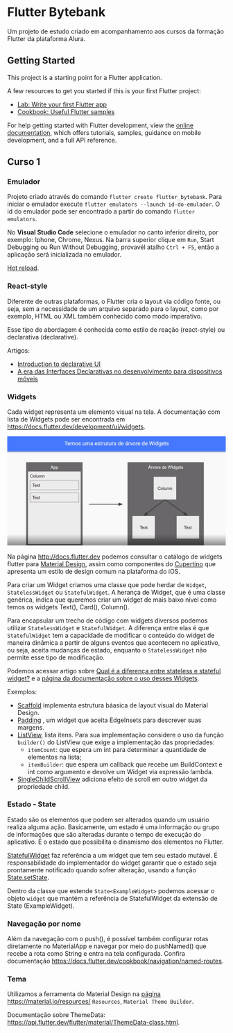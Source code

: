 # Flutter Bytebank

Um projeto de estudo criado em acompanhamento aos cursos da formação Flutter da plataforma Alura.

## Getting Started

This project is a starting point for a Flutter application.

A few resources to get you started if this is your first Flutter project:

- [Lab: Write your first Flutter app](https://docs.flutter.dev/get-started/codelab)
- [Cookbook: Useful Flutter samples](https://docs.flutter.dev/cookbook)

For help getting started with Flutter development, view the
[online documentation](https://docs.flutter.dev/), which offers tutorials,
samples, guidance on mobile development, and a full API reference.

## Curso 1
### Emulador

Projeto criado através do comando `flutter create flutter_bytebank`.
Para iniciar o emulador execute `flutter emulators --launch id-do-emulador`. 
O id do emulador pode ser encontrado a partir do comando `flutter emulators`.

No <b>Visual Studio Code</b> selecione o emulador no canto inferior direito, por exemplo: Iphone, Chrome, Nexus. Na barra superior clique em `Run`, Start Debugging ou Run Without Debugging, provavél atalho `Ctrl + F5`, então a aplicação será inicializada no emulador.

[Hot reload](https://docs.flutter.dev/development/tools/hot-reload).

### React-style
Diferente de outras plataformas, o Flutter cria o layout via código fonte, ou seja, sem a necessidade de um arquivo separado para o layout, como por exemplo, HTML ou XML também conhecido como modo imperativo.

Esse tipo de abordagem é conhecida como estilo de reação (react-style) ou declarativa (declarative). 

Artigos:
 - [Introduction to declarative UI](https://docs.flutter.dev/get-started/flutter-for/declarative)
 - [A era das Interfaces Declarativas no desenvolvimento para dispositivos móveis](https://medium.com/kobe-tech/a-era-das-uis-declarativas-uma-vis%C3%A3o-geral-e-comparativo-de-cada-uma-das-novas-ferramentas-de-d3b4275fb11e)

### Widgets
Cada widget representa um elemento visual na tela.
A documentação com lista de Widgets pode ser encontrada em https://docs.flutter.dev/development/ui/widgets.

![Estrutura de árvore](images/estrutura-widgets.png)

Na página http://docs.flutter.dev podemos consultar o catálogo de widgets flutter para [Material Design](https://docs.flutter.dev/development/ui/widgets/material), assim como componentes do [Cupertino](https://docs.flutter.dev/development/ui/widgets/cupertino) que apresenta um estilo de design comum na plataforma do iOS.

Para criar um Widget criamos uma classe que pode herdar de `Widget`, `StatelessWidget` ou `StatefulWidget`. A herança de Widget, que é uma classe genérica, indica que queremos criar um widget de mais baixo nível como temos os widgets Text(), Card(), Column().

Para encapsular um trecho de código com widgets diversos podemos utilizar `StatelessWidget` e `StatefulWidget`. A diferença entre elas é que `StatefulWidget` tem a capacidade de modificar o conteúdo do widget de maneira dinâmica a partir de alguns eventos que acontecem no aplicativo, ou seja, aceita mudanças de estado, enquanto o `StatelessWidget` não permite esse tipo de modificação.

Podemos acessar artigo sobre [Qual é a diferença entre stateless e stateful widget?](https://www.alura.com.br/artigos/flutter-diferenca-entre-stateless-e-statefull-widget) e a [página da documentação sobre o uso desses Widgets](https://docs.flutter.dev/development/ui/interactive#stateful-and-stateless-widgets).


Exemplos:
 - [Scaffold](https://api.flutter.dev/flutter/material/Scaffold-class.html) implementa  estrutura báasica de layout visual do Material Design.
 - [Padding](https://api.flutter.dev/flutter/widgets/Padding-class.html) , um widget que aceita EdgeInsets para descrever suas margens.
 - [ListView](https://api.flutter.dev/flutter/widgets/ListView-class.html), lista itens. Para sua implementação considere o uso da função `builder()` do ListView que exige a implementação das propriedades:
   - `itemCount`: que espera um int para determinar a quantidade de elementos na lista;
   - `itemBuilder`: que espera um callback que recebe um BuildContext e int como argumento e devolve um Widget via expressão lambda.
 - [SingleChildScrollView](https://api.flutter.dev/flutter/widgets/SingleChildScrollView-class.html) adiciona efeito de scroll em outro widget da propriedade child.

### Estado - State
Estado são os elementos que podem ser alterados quando um usuário realiza alguma ação. Basicamente, um estado é uma informação ou grupo de informações que são alteradas durante o tempo de execução do aplicativo. É o estado que possibilita o dinamismo dos elementos no Flutter.

[StatefulWidget](https://api.flutter.dev/flutter/widgets/StatefulWidget-class.html) faz referência a um widget que tem seu estado mutável. É responsabilidade do implementador do widget garantir que o estado seja prontamente notificado quando sofrer alteração, usando a função [State.setState](https://api.flutter.dev/flutter/widgets/State/setState.html).

Dentro da classe que estende `State<ExampleWidget>` podemos acessar o objeto `widget` que mantém a referência de StatefulWidget da extensão de State (ExampleWidget).

### Navegação por nome
Além da navegação com o push(), é possível também configurar rotas diretamente no MaterialApp e navegar por meio do pushNamed() que recebe a rota como String e entra na tela configurada. Confira documentação https://docs.flutter.dev/cookbook/navigation/named-routes.

### Tema
Utilizamos a ferramenta do Material Design na [página](https://m3.material.io/theme-builder#/custom) https://material.io/resources/ `Resources`, `Material Theme Builder`.

Documentação sobre ThemeData: https://api.flutter.dev/flutter/material/ThemeData-class.html.
